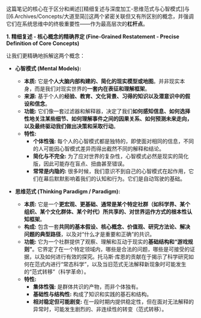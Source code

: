 这篇笔记的核心在于区分和阐述[[精细复述与深度加工-思维范式与心智模式]]与[[6.Archives/Concepts/大道至简]]这两个紧密关联但又有所区别的概念，并强调它们在系统思维中的终极重要性——作为最高层次的**杠杆点**。

**1. 精细复述 - 核心概念的精确界定 (Fine-Grained Restatement - Precise Definition of Core Concepts)**

让我们更精确地拆解这两个概念：

*   **心智模式 (Mental Models):**
    *   **本质:** 它是**个人大脑内部构建的、简化的现实模型或地图**。并非现实本身，而是我们对现实世界的**一套内在表征和理解框架**。
    *   **来源:** 基于个人的**经验、教育、文化背景、习得的知识以及潜意识中的假设和信念**。
    *   **功能:** 它们像一套过滤器和解释器，决定了我们**如何感知信息、如何选择性地关注某些细节、如何理解事件之间的因果关系、如何预测未来走向，以及最终驱动我们做出决策和采取行动**。
    *   **特性:**
        *   **个体性强:** 每个人的心智模式都是独特的，即使面对相同的信息，不同的人可能因心智模式差异而得出截然不同的解释和结论。
        *   **简化与不完全:** 为了应对世界的复杂性，心智模式必然是现实的简化版，因此可能存在盲点、扭曲甚至错误。
        *   **常常是内隐的:** 很多时候，我们意识不到自己的心智模式在起作用，它们在幕后默默影响着我们的认知和行为。它们是自动驾驶的基础。

*   **思维范式 (Thinking Paradigm / Paradigm):**
    *   **本质:** 它是一个**更宏观、更基础、通常是某个特定社群（如科学界、某个组织、某个文化群体、某个时代）所共享的、对世界运作方式的根本性认知框架**。
    *   **构成:** 包含一套**共同的基本假设、核心概念、价值观、研究方法论、解决问题的典型路径**，以及对“什么才是重要和正确”的共识。
    *   **功能:** 它为一个社群提供了观察、理解和互动于现实的**基础结构和“游戏规则”**。它界定了在一个特定领域内，哪些是合法的问题，哪些是可接受的证据，以及如何进行有效的探究。托马斯·库恩的贡献在于揭示了科学研究如何在范式内进行“常态科学”，以及当旧范式无法解释新现象时可能发生的“范式转移”（科学革命）。
    *   **特性:**
        *   **集体性强:** 是群体共识的产物，而非个体独有。
        *   **基础性与结构性:** 构成了知识和实践的基石和结构。
        *   **相对稳定但可能剧变:** 在一段时期内提供稳定性，但在面对无法解释的异常时，可能发生剧烈的、非连续性的转变（范式转移）。

